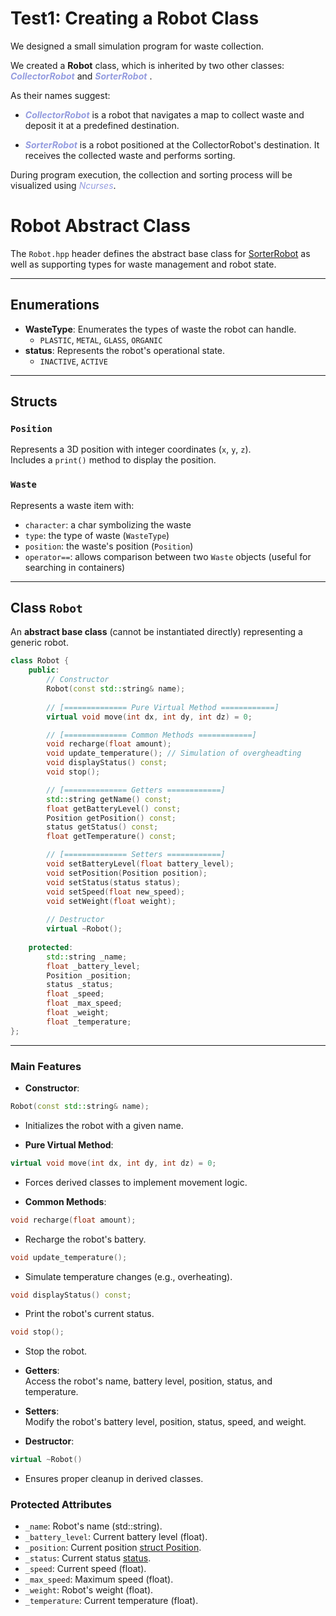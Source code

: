 # Test1: Creating a Robot Class

We designed a small simulation program for waste collection.

We created a **Robot** class, which is inherited by two other classes: ***<em style="color: #949CDF;">CollectorRobot</em>*** and ***<em style="color: #949CDF;">SorterRobot</em>*** .

As their names suggest:

- **<em style="color: #949CDF;">CollectorRobot</em>** is a robot that navigates a map to collect waste and deposit it at a predefined destination.

- **<em style="color: #949CDF;">SorterRobot</em>** is a robot positioned at the CollectorRobot's destination. It receives the collected waste and performs sorting.
  
During program execution, the collection and sorting process will be visualized using <em style="color: #949CDF;">Ncurses</em>.


# Robot Abstract Class

The `Robot.hpp` header defines the abstract base class for [SorterRobot](SorterRobot.md) as well as supporting types for waste management and robot state.

---

## Enumerations

- **WasteType**: Enumerates the types of waste the robot can handle.
  - `PLASTIC`, `METAL`, `GLASS`, `ORGANIC`
- **status**: Represents the robot's operational state.
  - `INACTIVE`, `ACTIVE`

---

## Structs

### `Position`
Represents a 3D position with integer coordinates (`x`, `y`, `z`).  
Includes a `print()` method to display the position.

### `Waste`
Represents a waste item with:
- `character`: a char symbolizing the waste
- `type`: the type of waste (`WasteType`)
- `position`: the waste's position (`Position`)
- `operator==`: allows comparison between two `Waste` objects (useful for searching in containers)

---

## Class `Robot`

An **abstract base class** (cannot be instantiated directly) representing a generic robot.

```c++
class Robot {
    public:
        // Constructor
        Robot(const std::string& name);
        
        // [============== Pure Virtual Method ============]
        virtual void move(int dx, int dy, int dz) = 0;

        // [============== Common Methods ============]
        void recharge(float amount);
        void update_temperature(); // Simulation of overgheadting
        void displayStatus() const;
        void stop();

        // [============== Getters ============]
        std::string getName() const;
        float getBatteryLevel() const;
        Position getPosition() const;
        status getStatus() const;
        float getTemperature() const;

        // [============== Setters ============]
        void setBatteryLevel(float battery_level);
        void setPosition(Position position);
        void setStatus(status status);
        void setSpeed(float new_speed);
        void setWeight(float weight);
        
        // Destructor
        virtual ~Robot();
        
    protected:
        std::string _name;
        float _battery_level;
        Position _position;
        status _status;
        float _speed;
        float _max_speed;
        float _weight;
        float _temperature;
};
```

---

### Main Features

- **Constructor**: 
```c++
Robot(const std::string& name);
```
  - Initializes the robot with a given name.

- **Pure Virtual Method**:
```c++
virtual void move(int dx, int dy, int dz) = 0;
```
  - Forces derived classes to implement movement logic.

- **Common Methods**:
```c++
void recharge(float amount);
```
  - Recharge the robot's battery.

```c++
void update_temperature();
```
  - Simulate temperature changes (e.g., overheating).

```c++
void displayStatus() const;
```
  - Print the robot's current status.

```c++
void stop();
```
  - Stop the robot.

- **Getters**:  
  Access the robot's name, battery level, position, status, and temperature.

- **Setters**:  
  Modify the robot's battery level, position, status, speed, and weight.

- **Destructor**:
  
```c++
virtual ~Robot()
```  
  - Ensures proper cleanup in derived classes.

### Protected Attributes

- `_name`: Robot's name (std::string).
- `_battery_level`: Current battery level (float).
- `_position`: Current position [struct Position](#position).
- `_status`: Current status [status](#status).
- `_speed`: Current speed (float).
- `_max_speed`: Maximum speed (float).
- `_weight`: Robot's weight (float).
- `_temperature`: Current temperature (float).